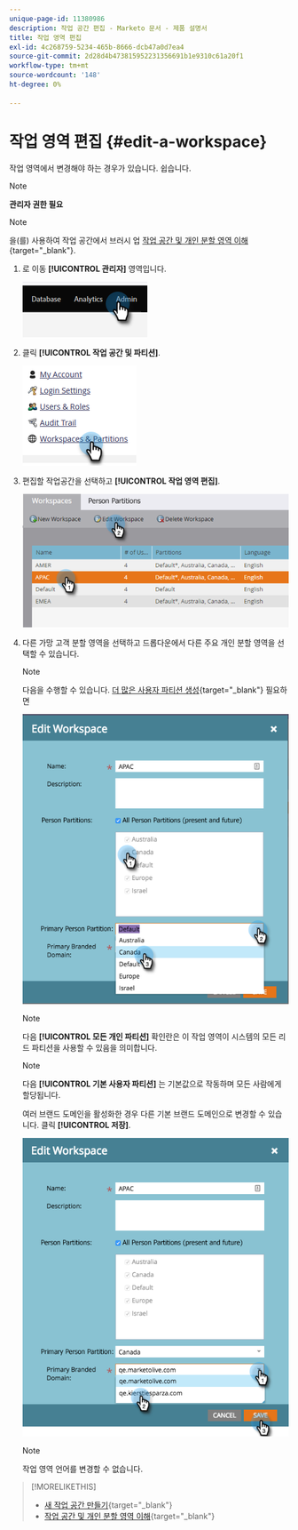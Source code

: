 ```yaml
---
unique-page-id: 11380986
description: 작업 공간 편집 - Marketo 문서 - 제품 설명서
title: 작업 영역 편집
exl-id: 4c268759-5234-465b-8666-dcb47a0d7ea4
source-git-commit: 2d28d4b473815952231356691b1e9310c61a20f1
workflow-type: tm+mt
source-wordcount: '148'
ht-degree: 0%

---
```


# 작업 영역 편집 {#edit-a-workspace}

작업 영역에서 변경해야 하는 경우가 있습니다. 쉽습니다.

>[!NOTE]
>
>**관리자 권한 필요**

>[!NOTE]
>
>을(를) 사용하여 작업 공간에서 브러시 업 [작업 공간 및 개인 분할 영역 이해](/help/marketo/product-docs/administration/workspaces-and-person-partitions/understanding-workspaces-and-person-partitions.md){target="_blank"}.

1. 로 이동 **[!UICONTROL 관리자]** 영역입니다.

   ![](assets/edit-a-workspace-1.png)

1. 클릭 **[!UICONTROL 작업 공간 및 파티션]**.

   ![](assets/edit-a-workspace-2.png)

1. 편집할 작업공간을 선택하고 **[!UICONTROL 작업 영역 편집]**.

   ![](assets/edit-a-workspace-3.png)

1. 다른 가망 고객 분할 영역을 선택하고 드롭다운에서 다른 주요 개인 분할 영역을 선택할 수 있습니다.

   >[!NOTE]
   >
   >다음을 수행할 수 있습니다. [더 많은 사용자 파티션 생성](/help/marketo/product-docs/administration/workspaces-and-person-partitions/create-a-person-partition.md){target="_blank"} 필요하면

   ![](assets/edit-a-workspace-4.png)

   >[!NOTE]
   >
   >다음 **[!UICONTROL 모든 개인 파티션]** 확인란은 이 작업 영역이 시스템의 모든 리드 파티션을 사용할 수 있음을 의미합니다.

   >[!NOTE]
   >
   >다음 **[!UICONTROL 기본 사용자 파티션]** 는 기본값으로 작동하며 모든 사람에게 할당됩니다.

   여러 브랜드 도메인을 활성화한 경우 다른 기본 브랜드 도메인으로 변경할 수 있습니다. 클릭 **[!UICONTROL 저장]**.

   ![](assets/edit-a-workspace-5.png)

   >[!NOTE]
   >
   >작업 영역 언어를 변경할 수 없습니다.

>[!MORELIKETHIS]
>
>* [새 작업 공간 만들기](/help/marketo/product-docs/administration/workspaces-and-person-partitions/create-a-new-workspace.md){target="_blank"}
>* [작업 공간 및 개인 분할 영역 이해](/help/marketo/product-docs/administration/workspaces-and-person-partitions/understanding-workspaces-and-person-partitions.md){target="_blank"}
